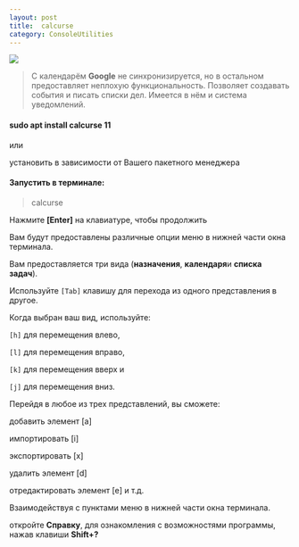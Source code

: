 ```yaml
---
layout: post
title:  calcurse
category: ConsoleUtilities
---
```

![](/img/calcuse.png)

>С календарём **Google** не синхронизируется, но в остальном предоставляет неплохую 
> функциональность.
>Позволяет создавать события и писать списки дел. Имеется в нём и система уведомлений.

#### sudo apt install calcurse 11

или 

установить в зависимости от Вашего пакетного менеджера

#### Запустить в терминале:

>calcurse

Нажмите **[Enter]** на клавиатуре, чтобы продолжить

Вам будут предоставлены различные опции меню в нижней части окна терминала.

Вам предоставляется три вида (**назначения**, **календаря**и **списка задач**). 

Используйте `[Tab]` клавишу для перехода из одного представления в другое.

Когда выбран ваш вид, используйте: 

`[h]` для перемещения влево, 

`[l]` для перемещения вправо, 

`[k]` для перемещения вверх и 

`[j]` для перемещения вниз.

Перейдя в любое из трех представлений, вы сможете: 

добавить элемент [a] 

импортировать [i]

экспортировать [x]

удалить элемент [d]

отредактировать элемент [e] и т.д.

Взаимодействуя с пунктами меню в нижней части окна терминала.

откройте **Справку**, для ознакомления с возможностями программы, нажав клавиши **Shift+?**







